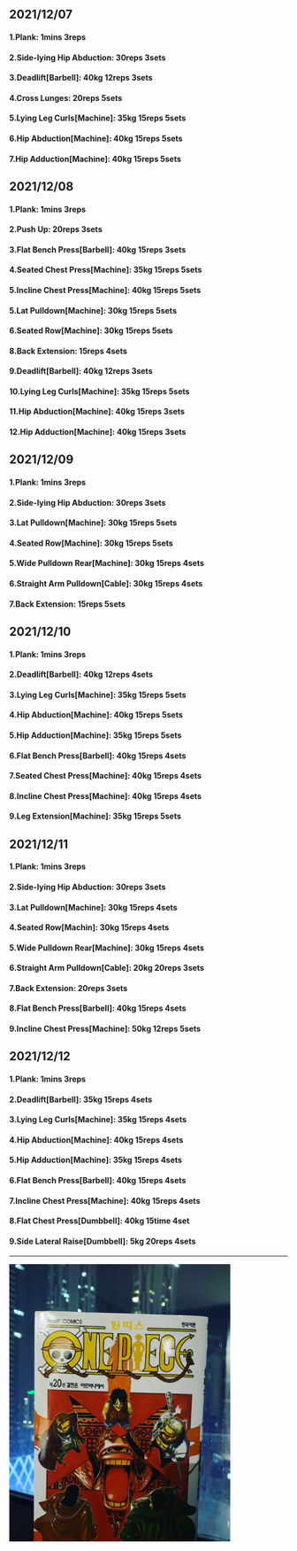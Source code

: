 ## 2021/12/07
#### 1.Plank: 1mins 3reps
#### 2.Side-lying Hip Abduction: 30reps 3sets
#### 3.Deadlift\[Barbell\]: 40kg 12reps 3sets
#### 4.Cross Lunges: 20reps 5sets
#### 5.Lying Leg Curls\[Machine\]: 35kg 15reps 5sets
#### 6.Hip Abduction\[Machine\]: 40kg 15reps 5sets
#### 7.Hip Adduction\[Machine\]: 40kg 15reps 5sets

## 2021/12/08
#### 1.Plank: 1mins 3reps
#### 2.Push Up: 20reps 3sets
#### 3.Flat Bench Press\[Barbell\]: 40kg 15reps 3sets
#### 4.Seated Chest Press\[Machine\]: 35kg 15reps 5sets
#### 5.Incline Chest Press\[Machine\]: 40kg 15reps 5sets
#### 5.Lat Pulldown\[Machine\]: 30kg 15reps 5sets
#### 6.Seated Row\[Machine]: 30kg 15reps 5sets
#### 8.Back Extension: 15reps 4sets
#### 9.Deadlift\[Barbell\]: 40kg 12reps 3sets
#### 10.Lying Leg Curls\[Machine\]: 35kg 15reps 5sets
#### 11.Hip Abduction\[Machine\]: 40kg 15reps 3sets
#### 12.Hip Adduction\[Machine\]: 40kg 15reps 3sets

## 2021/12/09
#### 1.Plank: 1mins 3reps
#### 2.Side-lying Hip Abduction: 30reps 3sets
#### 3.Lat Pulldown\[Machine\]: 30kg 15reps 5sets
#### 4.Seated Row\[Machine]: 30kg 15reps 5sets
#### 5.Wide Pulldown Rear\[Machine\]: 30kg 15reps 4sets
#### 6.Straight Arm Pulldown\[Cable\]: 30kg 15reps 4sets
#### 7.Back Extension: 15reps 5sets

## 2021/12/10
#### 1.Plank: 1mins 3reps
#### 2.Deadlift\[Barbell\]: 40kg 12reps 4sets
#### 3.Lying Leg Curls\[Machine\]: 35kg 15reps 5sets
#### 4.Hip Abduction\[Machine\]: 40kg 15reps 5sets
#### 5.Hip Adduction\[Machine\]: 35kg 15reps 5sets
#### 6.Flat Bench Press\[Barbell\]: 40kg 15reps 4sets
#### 7.Seated Chest Press\[Machine\]: 40kg 15reps 4sets
#### 8.Incline Chest Press\[Machine\]: 40kg 15reps 4sets
#### 9.Leg Extension\[Machine]: 35kg 15reps 5sets

## 2021/12/11
#### 1.Plank: 1mins 3reps
#### 2.Side-lying Hip Abduction: 30reps 3sets
#### 3.Lat Pulldown\[Machine\]: 30kg 15reps 4sets
#### 4.Seated Row\[Machin]: 30kg 15reps 4sets
#### 5.Wide Pulldown Rear\[Machine\]: 30kg 15reps 4sets
#### 6.Straight Arm Pulldown\[Cable\]: 20kg 20reps 3sets
#### 7.Back Extension: 20reps 3sets
#### 8.Flat Bench Press\[Barbell\]: 40kg 15reps 4sets
#### 9.Incline Chest Press\[Machine\]: 50kg 12reps 5sets


## 2021/12/12
#### 1.Plank: 1mins 3reps
#### 2.Deadlift\[Barbell\]: 35kg 15reps 4sets
#### 3.Lying Leg Curls\[Machine\]: 35kg 15reps 4sets
#### 4.Hip Abduction\[Machine\]: 40kg 15reps 4sets
#### 5.Hip Adduction\[Machine\]: 35kg 15reps 4sets
#### 6.Flat Bench Press\[Barbell\]: 40kg 15reps 4sets
#### 7.Incline Chest Press\[Machine\]: 40kg 15reps 4sets
#### 8.Flat Chest Press\[Dumbbell\]: 40kg 15time 4set
#### 9.Side Lateral Raise\[Dumbbell\]: 5kg 20reps 4sets

---

<img src='../_resources/__020.jpg' width='400px' />
